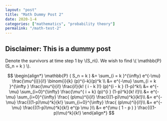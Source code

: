 ```yaml
---
layout: "post"
title: "Math Dummy Post 2"
date: 2020-1-4
categories: ["mathematics", "probability theory"]
permalink: "/math-test-2"
---
```

## Disclaimer: This is a dummy post

Denote the survivors at time step 1 by
\\(S_n\\).
 We wish to find
 \\( \\mathbb{P} (S_n = k ) \\).

$$
 \begin{align*}
    \mathbb{P} ( S_n = k ) &= \sum_{i = k }^{\infty} e^{-\mu} \frac{\mu^{i}}{i!} \binom{i}{k} (p)^{i-k}(p)^k \\
    &= e^{-\mu} \sum_{i = k }^{\infty } \frac{\mu^i}{i!} \frac{i!}{k! ( i - k )!} (p)^{i - k } (1-p)^k\\
    &= e^{-\mu} \sum_{i=0}^{\infty} \frac{\mu^{ i + k} (p)^{i } (1-p)^k}{k! i!}\\
    &= e^{-\mu} \sum_{i=0}^{\infty} \frac{ (p\mu)^i}{i!} \frac{((1-p)\mu)^k}{k!}\\
    &= e^{-\mu} \frac{((1-p)\mu)^k}{k!} \sum_{i=0}^{\infty} \frac{ (p\mu)^i}{i!}\\
    &= e^{-\mu} \frac{((1-p)\mu)^k}{k!} e^{p \mu }\\
    &= e^{\mu ( 1 - p ) } \frac{((1-p)\mu)^k}{k!}
\end{align*}
$$
